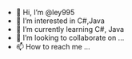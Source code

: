 - 👋 Hi, I’m @ley995
- 👀 I’m interested in C#,Java
- 🌱 I’m currently learning C#, Java
- 💞️ I’m looking to collaborate on ...
- 📫 How to reach me ...

<!---
ley995/ley995 is a ✨ special ✨ repository because its `README.md` (this file) appears on your GitHub profile.
You can click the Preview link to take a look at your changes.
--->

